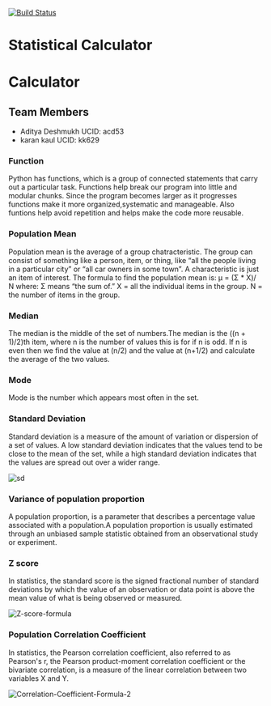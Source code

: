 [![Build Status](https://travis-ci.org/adityacd/StatisticalCalculator.svg?branch=master)](https://travis-ci.org/adityacd/StatisticalCalculator)

# Statistical Calculator

# Calculator

## Team Members
* Aditya Deshmukh UCID: acd53
* karan kaul UCID: kk629

### Function
Python has functions, which is a group of connected statements that carry out a particular task. Functions help break our program into little and modular chunks. Since the program becomes  larger as it progresses functions make it more organized,systematic and manageable. Also funtions help avoid repetition and helps make the code more reusable. 

### Population Mean
Population mean is the average of a group chatracteristic. The group can consist of something like  a person, item, or thing, like “all the people living in a particular city” or “all car owners in some town”. A characteristic is just an item of interest. 
The formula to find the population mean is:
μ = (Σ * X)/ N
where:
Σ means “the sum of.”
X = all the individual items in the group.
N = the number of items in the group.

### Median 
The median is the middle of the set of numbers.The median is the ((n + 1)/2)th item, where n is the number of values this is for if n is odd. If n is even then we find the value at (n/2) and the value at (n+1/2) and calculate the average of the two values.

### Mode
Mode is the number which appears most often in the set.

### Standard Deviation
Standard deviation is a measure of the amount of variation or dispersion of a set of values. A low standard deviation indicates that the values tend to be close to the mean of the set, while a high standard deviation indicates that the values are spread out over a wider range.

![sd](https://user-images.githubusercontent.com/55159276/68551427-e7818380-03da-11ea-80ab-031200f831a7.png)

### Variance of population proportion
A population proportion, is a parameter that describes a percentage value associated with a population.A population proportion is usually estimated through an unbiased sample statistic obtained from an observational study or experiment. 

### Z score
In statistics, the standard score is the signed fractional number of standard deviations by which the value of an observation or data point is above the mean value of what is being observed or measured. 


![Z-score-formula](https://user-images.githubusercontent.com/55159276/68551552-0fbdb200-03dc-11ea-99c4-ecef67fe1b4f.jpg)

### Population Correlation Coefficient
In statistics, the Pearson correlation coefficient, also referred to as Pearson's r, the Pearson product-moment correlation coefficient or the bivariate correlation, is a measure of the linear correlation between two variables X and Y. 

![Correlation-Coefficient-Formula-2](https://user-images.githubusercontent.com/55159276/68551576-5ad7c500-03dc-11ea-9017-da4be046eab1.jpg)
